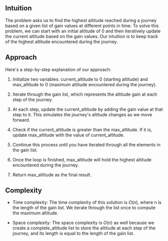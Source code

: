 ## Intuition
The problem asks us to find the highest altitude reached during a journey based on a given list of gain values at different points in time. To solve this problem, we can start with an initial altitude of 0 and then iteratively update the current altitude based on the gain values. Our intuition is to keep track of the highest altitude encountered during the journey.

## Approach
Here's a step-by-step explanation of our approach:

1. Initialize two variables: current_altitude to 0 (starting altitude) and max_altitude to 0 (maximum altitude encountered during the journey).

2. Iterate through the gain list, which represents the altitude gain at each step of the journey.

3. At each step, update the current_altitude by adding the gain value at that step to it. This simulates the journey's altitude changes as we move forward.

4. Check if the current_altitude is greater than the max_altitude. If it is, update max_altitude with the value of current_altitude.

5. Continue this process until you have iterated through all the elements in the gain list.

6. Once the loop is finished, max_altitude will hold the highest altitude encountered during the journey.

7. Return max_altitude as the final result.

## Complexity
- Time complexity:
The time complexity of this solution is $O(n)$, where n is the length of the gain list. We iterate through the list once to compute the maximum altitude.

- Space complexity:
The space complexity is $O(n)$ as well because we create a complete_altitude list to store the altitude at each step of the journey, and its length is equal to the length of the gain list.